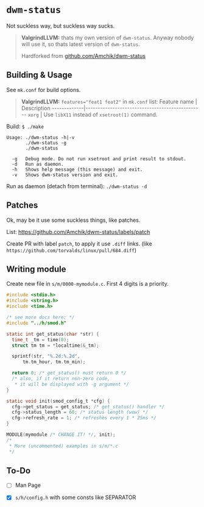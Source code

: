 # `dwm-status`

Not suckless way, but suckless way sucks.

> **ValgrindLLVM:** thats my own version of `dwm-status`. Anyway nobody
> will use it, so thats latest version of `dwm-status`.
>
> Hardforked from [github.com/Amchik/dwm-status](https://github.com/Amchik/dwm-status)

## Building & Usage

See `mk.conf` for build options.

> **ValgrindLLVM:** `features="feat1 feat2"` in `mk.conf` list:
> Feature name | Description
> -------------|------------------------------------------------
>    `xorg`    | Use `libX11` instead of `xsetroot(1)` command.

Build: `$ ./make`

    Usage: ./dwm-status -h|-v
           ./dwm-status -g
           ./dwm-status

      -g   Debug mode. Do not run xsetroot and print result to stdout.
      -d   Run as daemon.
      -h   Shows help message (this message) and exit.
      -v   Shows dwm-status version and exit.

Run as daemon (detach from terminal): `./dwm-status -d`

## Patches

Ok, may be it use some suckless things, like patches.

List: https://github.com/Amchik/dwm-status/labels/patch

Create PR with label `patch`, to apply it use `.diff` links.
(like `https://github.com/torvalds/linux/pull/684.diff`)

## Writing module

Create new file in `s/m/0000-mymodule.c`. First 4
digits is a priority.

```c
#include <stdio.h>
#include <string.h>
#include <time.h>

/* see more docs here: */
#include "../h/smod.h"

static int get_status(char *str) {
  time_t _tm = time(0);
  struct tm tm = *localtime(&_tm);

  sprintf(str, "%.2d:%.2d",
      tm.tm_hour, tm.tm_min);

  return 0; /* get_status() must return 0 */
  /* also, if it return non-zero code,
   * it will be displayed with -g argument */
}

static void init(smod_config_t *cfg) {
  cfg->get_status = get_status; /* get_status() handler */
  cfg->status_length = 60; /* status length (wow) */
  cfg->refresh_rate = 1; /* refreshes every 1 * 25ms */
}

MODULE(mymodule /* CHANGE IT! */, init);
/*
 * More (uncommented) examples in s/m/*.c
 */
```

## To-Do

* [ ] Man Page
* [x] `s/h/config.h` with some consts like SEPARATOR



